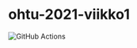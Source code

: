 # ohtu-2021-viikko1

![GitHub Actions](https://github.com/Juboskar/ohtu-2021-viikko1/workflows/CI/badge.svg)

